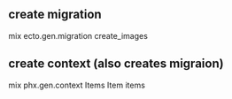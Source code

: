 ## create migration

mix ecto.gen.migration create_images

## create context (also creates migraion)
mix phx.gen.context Items Item items
